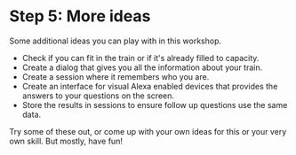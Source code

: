 # Step 5: More ideas

Some additional ideas you can play with in this workshop.

* Check if you can fit in the train or if it's already filled to capacity.
* Create a dialog that gives you all the information about your train.
* Create a session where it remembers who you are.
* Create an interface for visual Alexa enabled devices that provides the answers to your questions on the screen.
* Store the results in sessions to ensure follow up questions use the same data.

Try some of these out, or come up with your own ideas for this or your very own skill. But mostly, have fun!